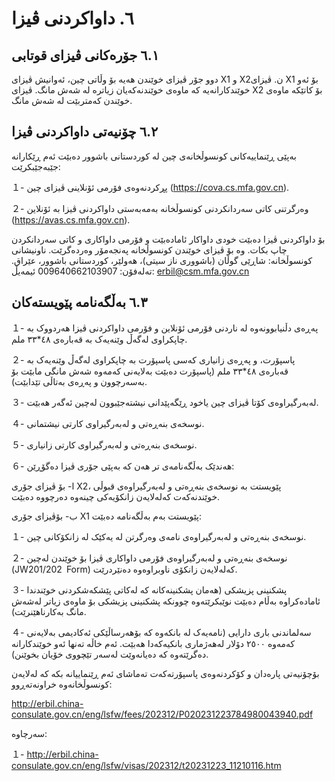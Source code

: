 # ٦. داواکردنی ڤیزا

## ٦.١ جۆرەکانی ڤیزای قوتابی
دوو جۆر ڤیزای خوێندن هەیە بۆ وڵاتی چین، ئەوانیش ڤیزای X1 و X2ن. ڤیزای X1 بۆ ئەو خوێندکارانەیە کە ماوەی خوێندنەکەیان زیاترە لە شەش مانگ. ڤیزای X2 بۆ کاتێکە ماوەی خوێندن کەمتربێت لە شەش مانگ.

## ٦.٢ چۆنیەتی داواکردنی ڤیزا
بەپێی ڕێنماییەکانی کونسوڵخانەی چین لە کوردستانی باشوور دەبێت ئەم ڕێکارانە جێبەجێبکرێت:

１-	پڕکردنەوەی فۆرمی ئۆنلاینی ڤیزای چین (https://cova.cs.mfa.gov.cn).

２-	وەرگرتنی کاتی سەردانکردنی کونسوڵخانە بەمەبەستی داواکردنی ڤیزا بە ئۆنلاین (https://avas.cs.mfa.gov.cn).

بۆ داواکردنی ڤیزا دەبێت خودی داواکار ئامادەبێت و فۆرمی داواکاری و کاتی سەردانکردن چاپ بکات. وە بۆ ڤیزای خوێندن کونسوڵخانە پەنجەمۆر وەردەگرێت.
ناونیشانی کونسوڵخانە: شاڕێی گوڵان (باشووری ناز سیتی)، هەولێر، کوردستانی باشوور، عێراق.
تەلەفۆن: 009640662103907
ئیمەیڵ: erbil@csm.mfa.gov.cn

## ٦.٣ بەڵگەنامە پێویستەکان

１-	پەڕەی دڵنیابوونەوە لە ناردنی فۆرمی ئۆنلاین و فۆرمی داواکردنی ڤیزا هەردووک بە چاپکراوی لەگەڵ وێنەیەک بە قەبارەی ٤٨*٣٣ ملم.

２-	پاسپۆرت، و پەڕەی زانیاری کەسی پاسپۆرت بە چاپکراوی لەگەڵ وێنەیەک بە قەبارەی ٤٨*٣٣ ملم (پاسپۆرت دەبێت بەلایەنی کەمەوە شەش مانگی مابێت بۆ بەسەرچوون و پەڕەی بەتاڵی تێدابێت).

３-	لەبەرگیراوەی کۆتا ڤیزای چین یاخود ڕێگەپێدانی نیشتەجێبوون لەچین ئەگەر هەبێت.

４-	نوسخەی بنەڕەتی و لەبەرگیراوی کارتی نیشتمانی.

５-	نوسخەی بنەڕەتی و لەبەرگیراوی کارتی زانیاری.

６-	هەندێک بەڵگەنامەی تر هەن کە بەپێی جۆری ڤیزا دەگۆڕێن:
   
   ا- بۆ ڤیزای جۆری X2، پێویستت بە نوسخەی بنەڕەتی و لەبەرگیراوەی قبوڵی خوێندنەکەت کەلەلایەن زانکۆیەکی چینەوە دەرچووە دەبێت.
   
   ب- بۆڤیزای جۆری X1 پێویستت بەم بەڵگەنامە دەبێت:
   
１-	نوسخەی بنەڕەتی و لەبەرگیراوەی نامەی وەرگرتن لە یەکێک لە زانکۆکانی چین.

２-	نوسخەی بنەڕەتی و لەبەرگیراوەی فۆرمی داواکاری ڤیزا بۆ خوێندن لەچین (JW201/202 Form) کەلەلایەن زانکۆی ناوبراوەوە دەنێردرێت.

３-	پشکنینی پزیشکی (هەمان پشکنینەکانە کە لەکاتی پێشکەشکردنی خوێندندا ئامادەکراوە بەڵام دەبێت نوێبکرێتەوە چوونکە پشکنینی پزیشكی بۆ ماوەی زیاتر لەشەش مانگ بەکارناهێنرێت).

４-	سەلماندنی باری دارایی (نامەیەک لە بانکەوە کە بۆهەرساڵێکی ئەکادیمی بەلایەنی کەمەوە ٢٥٠٠ دۆلار لەهەژماری بانکیەکەدا هەبێت. ئەم خاڵە تەنها ئەو خوێندکارانە دەگرێتەوە کە دەیانەوێت لەسەر تێچووی خۆیان بخوێنن).

بۆچۆنیەتی پارەدان و کۆکردنەوەی پاسپۆرتەکەت تەماشای ئەم ڕێنماییانە بکە کە لەلایەن کونسوڵخانەوە خراونەتەڕوو:

http://erbil.china-consulate.gov.cn/eng/lsfw/fees/202312/P020231223784980043940.pdf 


سەرچاوە:

１-	http://erbil.china-consulate.gov.cn/eng/lsfw/visas/202312/t20231223_11210116.htm 

